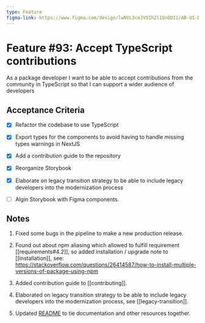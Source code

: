 ```yaml
---
type: Feature
figma-link: https://www.figma.com/design/lwNVL3ceJV5Ih2l1QnODI1/AB-UI-Design-System?version-id=2242711302686097385&node-id=0-1&p=f&t=ncB5Vk30uYBeOIpv-0
---
```


# Feature #93: Accept TypeScript contributions

As a package developer I want to be able to accept contributions from the community in TypeScript so that I can support a wider audience of developers

## Acceptance Criteria

- [x] Refactor the codebase to use TypeScript
- [x] Export types for the components to avoid having to handle missing types warnings in NextJS
- [x] Add a contribution guide to the repository
- [x] Reorganize Storybook
- [x] Elaborate on legacy transition strategy to be able to include legacy developers into the modernization process
- [ ] Algin Storybook with Figma components. 


## Notes

1. Fixed some bugs in the pipeline to make a new production release.

2. Found out about npm aliasing which allowed to fulfill requirement [[requirements#4.2]], so added installation / upgrade note to [[installation]], see: https://stackoverflow.com/questions/26414587/how-to-install-multiple-versions-of-package-using-npm

3. Added contribution guide to [[contributing]].

4. Elaborated on legacy transition strategy to be able to include legacy developers into the modernization process, see [[legacy-transition]].

5. Updated [README](../../../README.md) to tie documentation and other resources together.


